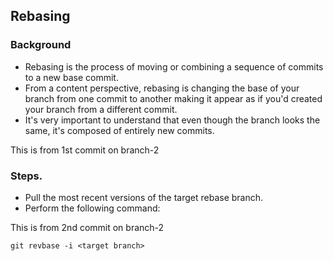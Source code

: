## Rebasing

### Background
- Rebasing is the process of moving or combining a sequence of commits to a new base commit.
- From a content perspective, rebasing is changing the base of your branch from one commit to another making it appear as if you'd created your branch from a different commit.
- It's very important to understand that even though the branch looks the same, it's composed of entirely new commits.

This is from 1st commit on branch-2

### Steps.
- Pull the most recent versions of the target rebase branch.
- Perform the following command: 

This is from 2nd commit on branch-2

```
git revbase -i <target branch>
```